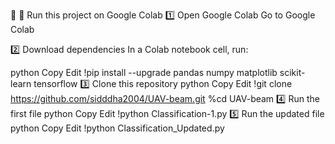 🚀 📌 Run this project on Google Colab
1️⃣ Open Google Colab
Go to Google Colab

2️⃣ Download dependencies
In a Colab notebook cell, run:

python
Copy
Edit
!pip install --upgrade pandas numpy matplotlib scikit-learn tensorflow
3️⃣ Clone this repository
python
Copy
Edit
!git clone https://github.com/sidddha2004/UAV-beam.git
%cd UAV-beam
4️⃣ Run the first file
python
Copy
Edit
!python Classification-1.py
5️⃣ Run the updated file
python
Copy
Edit
!python Classification_Updated.py

